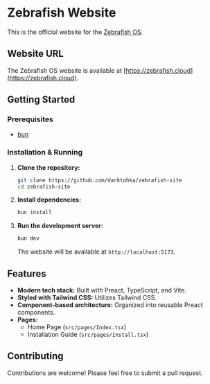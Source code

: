 # Zebrafish Website

This is the official website for the [Zebrafish OS](https://github.com/darktohka/zebrafish).

## Website URL

The Zebrafish OS website is available at [https://zebrafish.cloud](https://zebrafish.cloud).

## Getting Started

### Prerequisites

- [bun](https://bun.sh/)

### Installation & Running

1.  **Clone the repository:**

    ```bash
    git clone https://github.com/darktohka/zebrafish-site
    cd zebrafish-site
    ```

2.  **Install dependencies:**

    ```bash
    bun install
    ```

3.  **Run the development server:**

    ```bash
    bun dev
    ```

    The website will be available at `http://localhost:5173`.

## Features

- **Modern tech stack:** Built with Preact, TypeScript, and Vite.
- **Styled with Tailwind CSS:** Utilizes Tailwind CSS.
- **Component-based architecture:** Organized into reusable Preact components.
- **Pages:**
  - Home Page (`src/pages/Index.tsx`)
  - Installation Guide (`src/pages/Install.tsx`)

## Contributing

Contributions are welcome! Please feel free to submit a pull request.
